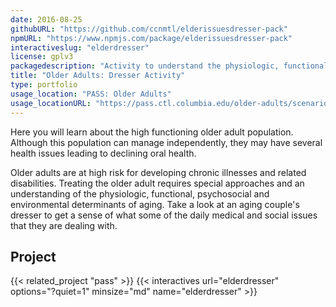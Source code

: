 ```yaml
---
date: 2016-08-25
githubURL: "https://github.com/ccnmtl/elderissuesdresser-pack"
npmURL: "https://www.npmjs.com/package/elderissuesdresser-pack"
interactiveslug: "elderdresser"
license: gplv3
packagedescription: "Activity to understand the physiologic, functional, psychosocial and environmental determinants of aging."
title: "Older Adults: Dresser Activity"
type: portfolio
usage_location: "PASS: Older Adults"
usage_locationURL: "https://pass.ctl.columbia.edu/older-adults/scenario-1/"
---
```


Here you will learn about the high functioning older adult population. Although this population can manage independently, they may have several health issues leading to declining oral health.

Older adults are at high risk for developing chronic illnesses and related disabilities. Treating the older adult requires special approaches and an understanding of the physiologic, functional, psychosocial and environmental determinants of aging. Take a look at an aging couple's dresser to get a sense of what some of the daily medical and social issues that they are dealing with.

## Project

{{< related_project "pass" >}}
{{< interactives url="elderdresser" options="?quiet=1" minsize="md" name="elderdresser" >}}
